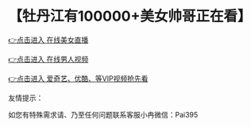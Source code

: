 # 【牡丹江有100000+美女帅哥正在看】


 [👉点击进入 在线美女直播](http://t.cn/EUjdoZI)

 [👉点击进入 在线男人视频](http://t.cn/EUnK37n)
 
 [👉点击进入 爱奇艺、优酷、等VIP视频抢先看](http://t.cn/EUnK37n)

友情提示：

如您有特殊需求请、乃至任何问题联系客服小冉微信：Pai395
 
